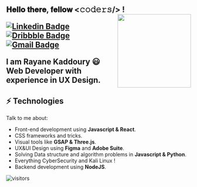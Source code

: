 <!--
**RayaneKaddoury/RayaneKaddoury** is a ✨ _special_ ✨ repository because its `README.md` (this file) appears on your GitHub profile.

Here are some ideas to get you started:

- 🔭 I’m currently working on ...
- 🌱 I’m currently learning ...
- 👯 I’m looking to collaborate on ...
- 🤔 I’m looking for help with ...
- 💬 Ask me about ...
- 📫 How to reach me: ...
- 😄 Pronouns: ...
- ⚡ Fun fact: ...
-->

<h2> 𝐇𝐞𝐥𝐥𝐨 𝐭𝐡𝐞𝐫𝐞, 𝐟𝐞𝐥𝐥𝐨𝐰 <𝚌𝚘𝚍𝚎𝚛𝚜/> !
  <!--
<img src="https://raw.githubusercontent.com/ABSphreak/ABSphreak/master/gifs/Hi.gif" width="10px">
</h2> 
-->

<img align='right' src='https://uploads.twitchalerts.com/000/098/810/101/giphy.gif' width='200"'>

<!--
[![Twitter Badge](https://img.shields.io/badge/-@userdesks-1ca0f1?style=flat-square&labelColor=1ca0f1&logo=twitter&logoColor=white&link=https://twitter.com/userdesks)](https://twitter.com/userdesks) 
-->

[![Linkedin Badge](https://img.shields.io/badge/-rayanekaddoury-blue?style=flat-square&logo=Linkedin&logoColor=white&link=https://www.linkedin.com/in/rayane-kaddoury-aa4035185/)](https://www.linkedin.com/in/rayane-kaddoury-aa4035185/) 
[![Dribbble Badge](https://img.shields.io/badge/-UX&UIdesign-pink?style=flat-square&labelColor=pink&logo=Dribbble&link=https://dribbble.com/Kadd)](https://dribbble.com/Kadd)
[![Gmail Badge](https://img.shields.io/badge/-rayanekaddoury@gmail.com-c14438?style=flat-square&logo=Gmail&logoColor=white&link=mailto:rayanekaddoury@gmail.com)](mailto:rayanekaddoury@gmail.com)

I am Rayane Kaddoury 😃
Web Developer with experience in UX Design.

## ⚡ Technologies
Talk to me about:
- Front-end development using **Javascript & React**.
- CSS frameworks and tricks.
- Visual tools like **GSAP & Three.js**.
- UX&UI Design using **Figma** and **Adobe Suite**.
- Solving Data structure and algorithm problems in **Javascript & Python**.
- Everything CyberSecurity and Kali Linux !
- Backend development using **NodeJS**.
  
![visitors](https://komarev.com/ghpvc/?username=RayaneKaddoury&color=yellow)

 <!--
## Hello World!! 🤔
- 💬 Ask me about anything and everything.
- 🎯 Portfolio site: [Dribbble](https://dribbble.com/Kadd).
!-->
